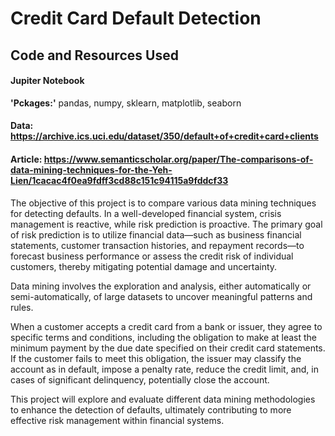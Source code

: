 # Credit Card Default Detection 



## Code and Resources Used 
#### Jupiter Notebook
**'Pckages:'** pandas, numpy, sklearn, matplotlib, seaborn
#### Data: https://archive.ics.uci.edu/dataset/350/default+of+credit+card+clients
#### Article: https://www.semanticscholar.org/paper/The-comparisons-of-data-mining-techniques-for-the-Yeh-Lien/1cacac4f0ea9fdff3cd88c151c94115a9fddcf33

The objective of this project is to compare various data mining techniques for detecting defaults. In a well-developed financial system, crisis management is reactive, while risk prediction is proactive. The primary goal of risk prediction is to utilize financial data—such as business financial statements, customer transaction histories, and repayment records—to forecast business performance or assess the credit risk of individual customers, thereby mitigating potential damage and uncertainty.

Data mining involves the exploration and analysis, either automatically or semi-automatically, of large datasets to uncover meaningful patterns and rules.

When a customer accepts a credit card from a bank or issuer, they agree to specific terms and conditions, including the obligation to make at least the minimum payment by the due date specified on their credit card statements. If the customer fails to meet this obligation, the issuer may classify the account as in default, impose a penalty rate, reduce the credit limit, and, in cases of significant delinquency, potentially close the account.

This project will explore and evaluate different data mining methodologies to enhance the detection of defaults, ultimately contributing to more effective risk management within financial systems.
